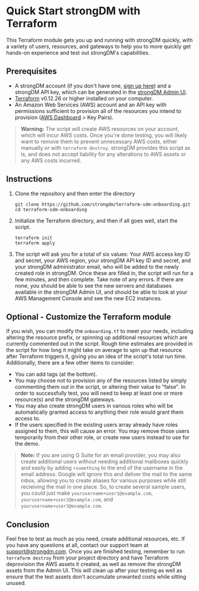 # Quick Start strongDM with Terraform

This Terraform module gets you up and running with strongDM quickly, with a variety of users, resources, and gateways to help you to more quickly get hands-on experience and test out strongDM's capabilities.

## Prerequisites

* A strongDM account (if you don't have one, [sign up here](https://www.strongdm.com/signup-contact/)) and a strongDM API key, which can be generated in the <a href="https://app.strongdm.com/app/settings" target="_blank">strongDM Admin UI</a>.
* [Terraform](https://learn.hashicorp.com/tutorials/terraform/install-cli) v0.12.26 or higher installed on your computer.
* An Amazon Web Services (AWS) account and an API key with permissions sufficient to provision all of the resources you intend to provision ([AWS Dashboard](https://console.aws.amazon.com/ec2/v2/home) > Key Pairs).

> **Warning:** The script will create AWS resources on your account, which will incur AWS costs. Once you're done testing, you will likely want to remove them to prevent unnecessary AWS costs, either manually or with `terraform destroy`. strongDM provides this script as is, and does not accept liability for any alterations to AWS assets or any AWS costs incurred.

## Instructions

1. Clone the repository and then enter the directory
    ```
    git clone https://github.com/strongdm/terraform-sdm-onboarding.git
    cd terraform-sdm-onboarding
    ```
2. Initialize the Terraform directory, and then if all goes well, start the script.
    ```
    terraform init
    terraform apply
    ```
3. The script will ask you for a total of six values: Your AWS access key ID and secret, your AWS region, your strongDM API key ID and secret, and your strongDM administrator email, who will be added to the newly created role in strongDM. Once these are filled in, the script will run for a few minutes, and then complete. Take note of any errors. If there are none, you should be able to see the new servers and databases available in the strongDM Admin UI, and should be able to look at your AWS Management Console and see the new EC2 instances.

## Optional - Customize the Terraform module

If you wish, you can modify the `onboarding.tf` to meet your needs, including altering the resource prefix, or spinning up additional resources which are currently commented out in the script. Rough time estimates are provided in the script for how long it might take on average to spin up that resource after Terraform triggers it, giving you an idea of the script's total run time. Additionally, there are a few other items to consider:

* You can add tags (at the bottom).
* You may choose not to provision any of the resources listed by simply commenting them out in the script, or altering their value to "false". In order to successfully test, you will need to keep at least one or more resource(s) and the strongDM gateways.
* You may also create strongDM users in various roles who will be automatically granted access to anything their role would grant them access to.
* If the users specified in the existing users array already have roles assigned to them, this will cause an error. You may remove those users temporarily from their other role, or create new users instead to use for the demo.

> **Note:** If you are using G Suite for an email provider, you may also create additional users without needing additional mailboxes quickly and easily by adding `+something` to the end of the username in the email address. Google will ignore this and deliver the mail to the same inbox, allowing you to create aliases for various purposes while still recieiving the mail in one place. So, to create several sample users, you could just make `yourusername+user1@example.com`, `yourusername+user2@example.com`, and `yourusername+user3@example.com`.

## Conclusion

Feel free to test as much as you need, create additional resources, etc. If you have any questions at all, contact our support team at [support@strongdm.com](mailto:support@strongdm.com). Once you are finished testing, remember to run `terraform destroy` from your project directory and have Terraform deprovision the AWS assets it created, as well as remove the strongDM assets from the Admin UI. This will clean up after your testing as well as ensure that the test assets don't accumulate unwanted costs while sitting unused.
